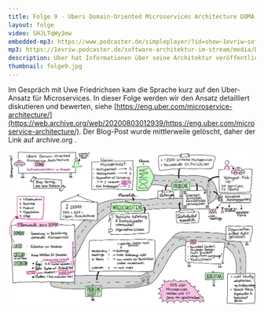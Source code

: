```yaml
---
title: Folge 9 - Ubers Domain-Oriented Microservices Architecture DOMA
layout: folge
video: SHJLTqWy1mw
embedded-mp3: https://www.podcaster.de/simpleplayer/?id=show~1evriw~software-architektur-im-stream~pod-603acdfbb93b4469138233&v=1614467032
mp3: https://1evriw.podcaster.de/software-architektur-im-stream/media/DOMA.mp3
description: Uber hat Informationen über seine Architektur veröffentlicht. Darüber diskutieren wir in dieser Folge.
thumbnail: folge9.jpg
---
```


Im Gespräch mit Uwe Friedrichsen kam die Sprache kurz auf den
Uber-Ansatz für Microservices. In dieser Folge werden wir den Ansatz
detailliert diskutieren und bewerten, siehe 
[https://eng.uber.com/microservice-architecture/](https://web.archive.org/web/20200803012939/https://eng.uber.com/microservice-architecture/).
Der Blog-Post wurde mittlerweile gelöscht, daher der Link auf archive.org .

![Sketchnote](/sketchnotes/folge9.jpg "Sketchnote")
